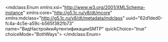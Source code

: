 <?xml version="1.0" encoding="UTF-8"?>
<mdclass:Enum xmlns:xsi="http://www.w3.org/2001/XMLSchema-instance" xmlns:core="http://g5.1c.ru/v8/dt/mcore" xmlns:mdclass="http://g5.1c.ru/v8/dt/metadata/mdclass" uuid="62d1ded0-fc4a-4c5e-a59c-b565f382fb73" name="ВидНастройкиАутентификацииSMTP" quickChoice="true" choiceMode="BothWays">
  <synonym key="ru" value="Вид настройки аутентификации SMTP"/>
  <producedTypes>
    <refType typeId="632c92b9-d76e-4b90-8608-d6335fff232d" valueTypeId="56b7568c-d416-4775-98b5-1294a9eb2d95"/>
    <listType typeId="d2a59719-5bca-45dd-85dd-9578eb40484f" valueTypeId="2020ef70-6566-4dda-80a7-928f45271957"/>
    <managerType typeId="22fdb4d9-43b8-40d1-8895-350dbab38fa4" valueTypeId="afddf1a9-90f3-429b-8e8a-68df4897b65a"/>
  </producedTypes>
  <standardAttributes name="Order" fullTextSearch="Use">
    <fillValue xsi:type="core:NullValue"/>
    <minValue xsi:type="core:NullValue"/>
    <maxValue xsi:type="core:NullValue"/>
  </standardAttributes>
  <standardAttributes name="Ref" fullTextSearch="Use">
    <fillValue xsi:type="core:NullValue"/>
    <minValue xsi:type="core:NullValue"/>
    <maxValue xsi:type="core:NullValue"/>
  </standardAttributes>
  <enumValues uuid="e6bb92b8-d11d-4d15-9d22-c6ee18e4c929" name="Нет">
    <synonym key="ru" value="Нет"/>
  </enumValues>
  <enumValues uuid="dcc72ba4-4733-4965-85b4-fb70d7d54685" name="ПолучатьССервера">
    <synonym key="ru" value="Получать с сервера"/>
  </enumValues>
  <enumValues uuid="637ce4ad-bca6-4448-b9ef-7e7b444bc3b6" name="РучнаяНастройка">
    <synonym key="ru" value="Ручная настройка"/>
  </enumValues>
</mdclass:Enum>

